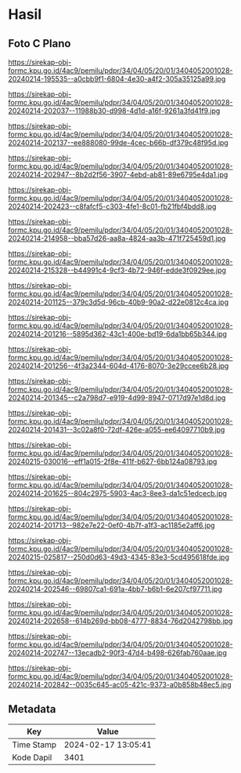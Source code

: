 # Hasil

## Foto C Plano

https://sirekap-obj-formc.kpu.go.id/4ac9/pemilu/pdpr/34/04/05/20/01/3404052001028-20240214-195535--a0cbb9f1-6804-4e30-a4f2-305a35125a99.jpg

https://sirekap-obj-formc.kpu.go.id/4ac9/pemilu/pdpr/34/04/05/20/01/3404052001028-20240214-202037--11988b30-d998-4d1d-a16f-9261a3fd41f9.jpg

https://sirekap-obj-formc.kpu.go.id/4ac9/pemilu/pdpr/34/04/05/20/01/3404052001028-20240214-202137--ee888080-99de-4cec-b66b-df379c48f95d.jpg

https://sirekap-obj-formc.kpu.go.id/4ac9/pemilu/pdpr/34/04/05/20/01/3404052001028-20240214-202947--8b2d2f56-3907-4ebd-ab81-89e6795e4da1.jpg

https://sirekap-obj-formc.kpu.go.id/4ac9/pemilu/pdpr/34/04/05/20/01/3404052001028-20240214-202423--c8fafcf5-c303-4fe1-8c01-fb21fbf4bdd8.jpg

https://sirekap-obj-formc.kpu.go.id/4ac9/pemilu/pdpr/34/04/05/20/01/3404052001028-20240214-214958--bba57d26-aa8a-4824-aa3b-471f725459d1.jpg

https://sirekap-obj-formc.kpu.go.id/4ac9/pemilu/pdpr/34/04/05/20/01/3404052001028-20240214-215328--b44991c4-9cf3-4b72-946f-edde3f0929ee.jpg

https://sirekap-obj-formc.kpu.go.id/4ac9/pemilu/pdpr/34/04/05/20/01/3404052001028-20240214-201125--379c3d5d-96cb-40b9-90a2-d22e0812c4ca.jpg

https://sirekap-obj-formc.kpu.go.id/4ac9/pemilu/pdpr/34/04/05/20/01/3404052001028-20240214-201216--5895d362-43c1-400e-bd19-6da1bb65b344.jpg

https://sirekap-obj-formc.kpu.go.id/4ac9/pemilu/pdpr/34/04/05/20/01/3404052001028-20240214-201256--4f3a2344-604d-4176-8070-3e29ccee6b28.jpg

https://sirekap-obj-formc.kpu.go.id/4ac9/pemilu/pdpr/34/04/05/20/01/3404052001028-20240214-201345--c2a798d7-e919-4d99-8947-0717d97e1d8d.jpg

https://sirekap-obj-formc.kpu.go.id/4ac9/pemilu/pdpr/34/04/05/20/01/3404052001028-20240214-201431--3c02a8f0-72df-426e-a055-ee64097710b9.jpg

https://sirekap-obj-formc.kpu.go.id/4ac9/pemilu/pdpr/34/04/05/20/01/3404052001028-20240215-030016--eff1a015-2f8e-411f-b627-6bb124a08793.jpg

https://sirekap-obj-formc.kpu.go.id/4ac9/pemilu/pdpr/34/04/05/20/01/3404052001028-20240214-201625--804c2975-5903-4ac3-8ee3-da1c51edcecb.jpg

https://sirekap-obj-formc.kpu.go.id/4ac9/pemilu/pdpr/34/04/05/20/01/3404052001028-20240214-201713--982e7e22-0ef0-4b7f-a1f3-ac1185e2aff6.jpg

https://sirekap-obj-formc.kpu.go.id/4ac9/pemilu/pdpr/34/04/05/20/01/3404052001028-20240215-025817--250d0d63-49d3-4345-83e3-5cd495618fde.jpg

https://sirekap-obj-formc.kpu.go.id/4ac9/pemilu/pdpr/34/04/05/20/01/3404052001028-20240214-202546--69807ca1-691a-4bb7-b6b1-6e207cf97711.jpg

https://sirekap-obj-formc.kpu.go.id/4ac9/pemilu/pdpr/34/04/05/20/01/3404052001028-20240214-202658--614b269d-bb08-4777-8834-76d2042798bb.jpg

https://sirekap-obj-formc.kpu.go.id/4ac9/pemilu/pdpr/34/04/05/20/01/3404052001028-20240214-202747--13ecadb2-90f3-47d4-b498-626fab760aae.jpg

https://sirekap-obj-formc.kpu.go.id/4ac9/pemilu/pdpr/34/04/05/20/01/3404052001028-20240214-202842--0035c645-ac05-421c-9373-a0b858b48ec5.jpg


## Metadata

| Key        | Value               |
| ---------- | ------------------- |
| Time Stamp | 2024-02-17 13:05:41 |
| Kode Dapil | 3401                |



